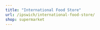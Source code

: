 ```yaml
---
title: "International Food Store"
url: /ipswich/international-food-store/
shop: supermarket
---
```

